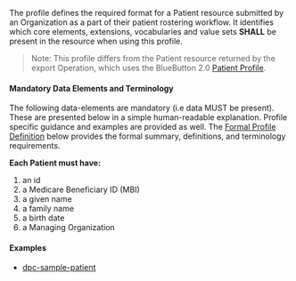 The profile defines the required format for a Patient resource submitted by an Organization as a part of their patient rostering workflow.
It identifies which core elements, extensions, vocabularies and value sets **SHALL** be present in the resource when using this profile.

> Note: This profile differs from the Patient resource returned by the export Operation, which uses the BlueButton 2.0 [Patient Profile](https://bluebutton.cms.gov/assets/ig/StructureDefinition-bluebutton-patient-claim.html).

#### Mandatory Data Elements and Terminology

The following data-elements are mandatory (i.e data MUST be present).
These are presented below in a simple human-readable explanation. 
Profile specific guidance and examples are provided as well. 
The [Formal Profile Definition](#profile) below provides the formal summary, definitions, and terminology requirements.

**Each Patient must have:**

1. an id
1. a Medicare Beneficiary ID (MBI)
1. a given name
1. a family name
1. a birth date
1. a Managing Organization

#### Examples

- [dpc-sample-patient](Patient-728b270d-d7de-4143-82fe-d3ccd92cebe4.html)
